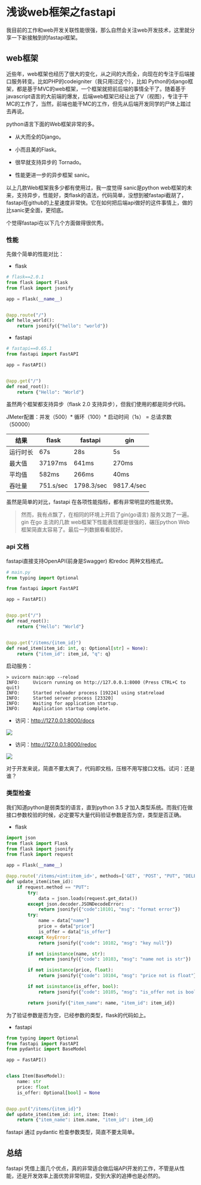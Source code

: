 # 浅谈web框架之fastapi

我目前的工作和web开发关联性能很强，那么自然会关注web开发技术，这里就分享一下新接触到的fastapi框架。

## web框架

近些年，web框架也经历了很大的变化，从之间的大而全，向现在的专注于后端接口服务转变。比如PHP的codeigniter（我只用过这个），比如 Python的django框架，都是基于MVC的web框架，一个框架就把前后端的事情全干了。随着基于javascript语言的大前端的爆发，后端web框架已经让出了V（视图），专注于干MC的工作了，当然，前端也能干MC的工作，但先从后端开发同学的尸体上踏过去再说。



python语言下面的Web框架非常的多。

* 从大而全的Django。

* 小而且美的Flask。

* 很早就支持异步的 Tornado。

* 性能更进一步的异步框架 sanic。


以上几款Web框架我多少都有使用过，我一度觉得 sanic是python web框架的未来，支持异步，性能好，类flask的语法，代码简单，没想到被fastapi截胡了，fastapi在github的上星速度非常快。它在如何把后端api做好的这件事情上，做的比sanic更全面，更彻底。


个觉得fastapi在以下几个方面做得很优秀。

### 性能

先做个简单的性能对比：

* flask

```py
# flask==2.0.1
from flask import Flask
from flask import jsonify

app = Flask(__name__)


@app.route("/")
def hello_world():
    return jsonify({"hello": "world"})

```

* fastapi

```py
# fastapi==0.65.1
from fastapi import FastAPI

app = FastAPI()


@app.get("/")
def read_root():
    return {"Hello": "World"}

```

虽然两个框架都支持异步（flask 2.0 支持异步），但我们使用的都是同步代码。

JMeter配置：并发（500）* 循环（100）* 启动时间（1s） = 总请求数（50000）

| 结果 |  flask   | fastapi  | gin |
| ---  |  ----  | ----  | --- |
| 运行时长  |  67s  | 28s  |  5s |
| 最大值  |  37197ms  | 641ms  |  270ms |
| 平均值  |  582ms  | 266ms  |  40ms |
| 吞吐量  |  751.s/sec | 1798.3/sec  | 9817.4/sec

虽然是简单的对比，fastapi 在各项性能指标，都有非常明显的性能优势。

> 然而，我有点飘了，在相同的环境上开启了gin(go语言) 服务又跑了一遍。 gin 在go 主流的几款 web框架下性能表现都是很强的，碾压python Web框架简直太容易了。最后一列数据看看就好。

### api 文档

fastapi直接支持OpenAPI(前身是Swagger) 和redoc 两种文档格式。

```py
# main.py
from typing import Optional

from fastapi import FastAPI

app = FastAPI()


@app.get("/")
def read_root():
    return {"Hello": "World"}


@app.get("/items/{item_id}")
def read_item(item_id: int, q: Optional[str] = None):
    return {"item_id": item_id, "q": q}

```

启动服务：

```shell
> uvicorn main:app --reload
INFO:     Uvicorn running on http://127.0.0.1:8000 (Press CTRL+C to quit)
INFO:     Started reloader process [19224] using statreload
INFO:     Started server process [23320]
INFO:     Waiting for application startup.
INFO:     Application startup complete.
```

* 访问：http://127.0.0.1:8000/docs

![](./openapi.png)

* 访问：http://127.0.0.1:8000/redoc

![](./redoc.png)

对于开发来说，简直不要太爽了，代码即文档，压根不用写接口文档。试问：还是谁？


### 类型检查

我们知道python是弱类型的语言，直到python 3.5 才加入类型系统。而我们在做接口参数校验的时候，必定要写大量代码验证参数是否为空，类型是否正确。

* flask

```python 
import json
from flask import Flask
from flask import jsonify
from flask import request

app = Flask(__name__)

@app.route('/items/<int:item_id>', methods=['GET', 'POST', "PUT", "DELETE"])
def update_item(item_id):
    if request.method == "PUT":
        try:
            data = json.loads(request.get_data())
        except json.decoder.JSONDecodeError:
            return jsonify({"code":10101, "msg": "format error"})
        try:
            name = data["name"]
            price = data["price"]
            is_offer = data["is_offer"]
        except KeyError:
            return jsonify({"code": 10102, "msg": "key null"})

        if not isinstance(name, str):
            return jsonify({"code": 10103, "msg": "name not is str"})

        if not isinstance(price, float):
            return jsonify({"code": 10104, "msg": "price not is float"})

        if not isinstance(is_offer, bool):
            return jsonify({"code": 10105, "msg": "is_offer not is bool"})

        return jsonify({"item_name": name, "item_id": item_id})

```

为了验证参数是否为空，已经参数的类型，flask的代码如上。

* fastapi

```python
from typing import Optional
from fastapi import FastAPI
from pydantic import BaseModel

app = FastAPI()


class Item(BaseModel):
    name: str
    price: float
    is_offer: Optional[bool] = None


@app.put("/items/{item_id}")
def update_item(item_id: int, item: Item):
    return {"item_name": item.name, "item_id": item_id}

```

fastapi 通过 pydantic 检查参数类型，简直不要太简单。

## 总结

fastapi 凭借上面几个优点，真的非常适合做后端API开发的工作，不管是从性能，还是开发效率上面优势非常明显，受到大家的追捧也是必然的。
